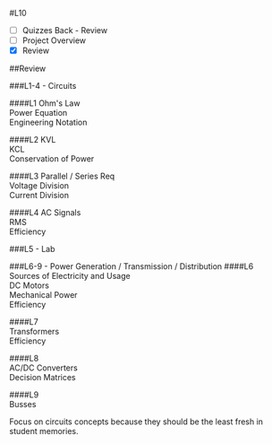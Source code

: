 #L10
- [ ] Quizzes Back - Review
- [ ] Project Overview
- [x] Review

##Review

###L1-4 - Circuits

####L1
Ohm's Law  
Power Equation  
Engineering Notation  

####L2
KVL  
KCL  
Conservation of Power  

####L3
Parallel / Series Req  
Voltage Division  
Current Division  

####L4
AC Signals  
RMS  
Efficiency  

###L5 - Lab

###L6-9 - Power Generation / Transmission / Distribution
####L6  
Sources of Electricity and Usage  
DC Motors  
Mechanical Power  
Efficiency  

####L7  
Transformers  
Efficiency  

####L8  
AC/DC Converters  
Decision Matrices  

####L9  
Busses  


Focus on circuits concepts because they should be the least fresh in student
memories.
